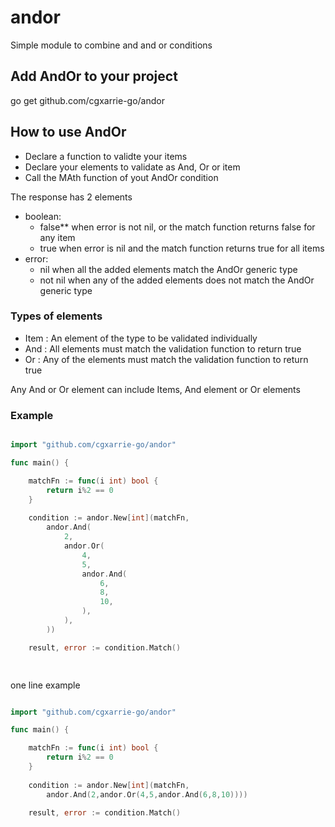 # andor
Simple module to combine and and or conditions 

## Add AndOr to your project

go get github.com/cgxarrie-go/andor

## How to use AndOr

- Declare a function to validte your items
- Declare your elements to validate as And, Or or item
- Call the MAth function of yout AndOr condition

The response has 2 elements
- boolean:
    * false** when error is not nil, or the match function returns false for any item
    * true when error is nil and the match function returns true for all items
- error: 
    * nil when all the added elements match the AndOr generic type
    * not nil when any of the added elements does not match the AndOr generic type

### Types of elements
- Item : An element of the type to be validated individually
- And : All elements must match the validation function to return true
- Or : Any of the elements must match the validation function to return true

Any And or Or element can include Items, And element or Or elements

### Example

```Go

import "github.com/cgxarrie-go/andor"

func main() {

    matchFn := func(i int) bool {
        return i%2 == 0
    }
    
    condition := andor.New[int](matchFn,
        andor.And(
            2,
            andor.Or(
                4,
                5,
                andor.And(
                    6,
                    8,
                    10,
                ),
            ),
        ))

    result, error := condition.Match()

    
```

one line example
```Go

import "github.com/cgxarrie-go/andor"

func main() {

    matchFn := func(i int) bool {
        return i%2 == 0
    }
    
    condition := andor.New[int](matchFn,
        andor.And(2,andor.Or(4,5,andor.And(6,8,10))))

    result, error := condition.Match()
    
```
